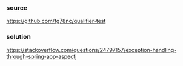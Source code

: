 ### source
https://github.com/fg78nc/qualifier-test

### solution
https://stackoverflow.com/questions/24797157/exception-handling-through-spring-aop-aspectj